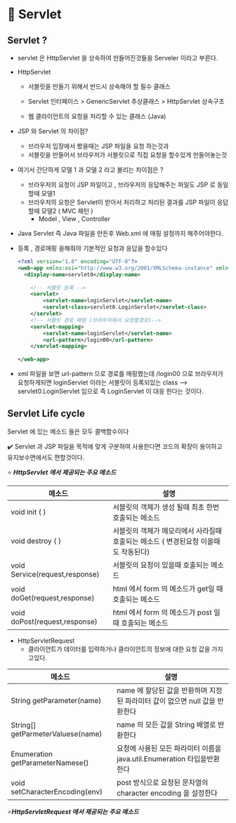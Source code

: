 # :rocket: Servlet 

## Servlet ?

* servlet 은 HttpServlet 을 상속하여 만들어진것들을 Serveler 이라고 부른다.
* HttpServlet
  * 서블릿을 만들기 위해서 반드시 상속해야 할 필수 클래스
  * Servlet 인터페이스 >  GenericServlet 추상클래스 > HttpServlet 상속구조



  * 웹 클라이언트의 요청을 처리할 수 있는 클래스 (Java)

* JSP 와 Servlet 의 차이점? 

  * 브라우저 입장에서 봤을때는 JSP 파일을 요청 하는것과
  * 서블릿을 만들어서 브라우저가 서블릿으로 직접 요청을 할수있게 만들어놓는것

* 여기서 간단하게 모델 1 과 모델 2 라고 불리는 차이점은 ?

  * 브라우저의 요청이 JSP 파일이고 , 브라우저의 응답해주는 파일도 JSP  로 동일할때 모델1
  * 브라우저의 요청은 Servlet이 받아서 처리하고 처리된 결과를 JSP 파일이 응답할때 모델2 ( MVC 패턴 )
    * Model , View , Controller 

*  Java Servlet  즉 Java 파일을 만든후  Web.xml 에 매핑 설정까지 해주어야한다.

  * 등록 , 경로매핑  을해줘야 기본적인 요청과 응답을 할수있다

    ```xml
    <?xml version="1.0" encoding="UTF-8"?>
    <web-app xmlns:xsi="http://www.w3.org/2001/XMLSchema-instance" xmlns="http://xmlns.jcp.org/xml/ns/javaee" xsi:schemaLocation="http://xmlns.jcp.org/xml/ns/javaee http://xmlns.jcp.org/xml/ns/javaee/web-app_4_0.xsd" version="4.0">
      <display-name>servlet0</display-name>
    	
    	<!-- 서블릿 등록 -->
    	<servlet>
    		<servlet-name>loginServlet</servlet-name>
    		<servlet-class>servlet0.LoginServlet</servlet-class> 
    	</servlet>
    	<!-- 서블릿 경로 매핑 (브라우저에서 요청할경로)-->
      	<servlet-mapping>
      		<servlet-name>loginServlet</servlet-name>
      		<url-pattern>/login00</url-pattern>
      	</servlet-mapping>
      
    </web-app>
    ```

* xml 파일을 보면 url-pattern 으로 경로를 매핑했는데 /login00 으로 브라우저가 요청하게되면 loginServlet 이라는 서블릿이 등록되있는 class --> servlet0.LoginServlet 임으로 즉 LoginServlet 이 대응 한다는 것이다. 

## Servlet Life cycle







Servlet 에 있는 메소드 들은 모두 콜백함수이다


:heavy_check_mark: Servlet 과 JSP 파일을 목적에 맞게 구분하여 사용한다면 코드의 확장이 용이하고 유지보수면에서도 편할것이다.



:star: ***HttpServlet 에서 제공되는 주요 메소드***

| 메소드                                 | 설명                                                         |
| -------------------------------------- | ------------------------------------------------------------ |
| void init ( )                          | 서블릿의 객체가 생성 될때 최초 한번 호출되는 메소드          |
| void destroy ( )                       | 서블릿의 객체가 메모리에서 사라질때 호출되는 메소드 ( 변경된요청 이올때도 작동된다) |
| void         Service(request,response) | 서블릿의 요청이 있을때 호출되는 메소드                       |
| void doGet(request,response)           | html 에서 form 의 메소드가 get일 때 호출되는 메소드          |
| void doPost(request,response)          | html 에서 form 의 메소드가 post 일 때 호출되는 메소드        |





* HttpServletRequest
  * 클라이언트가 데이터를 입력하거나 클라이언트의 정보에 대한 요청 값을 가지고있다.

| 메소드                            | 설명                                                         |
| --------------------------------- | ------------------------------------------------------------ |
| String getParameter(name)         | name 에 할당된 값을 반환하며 지정된 파라미터 값이 없으면 null 값을 반환한다 |
| String[] getParmeterValuese(name) | name 의 모든 값을 String 배열로 반환한다                     |
| Enumeration getParameterNamese()  | 요청에 사용된 모든 파라미터 이름을 java.util.Enumeration 타입을반환한다 |
| void setCharacterEncoding(env)    | post 방식으로 요청된 문자열의 character encoding 을 설정한다 |

:star:***HttpServletRequest 에서 제공되는 주요 메소드***

